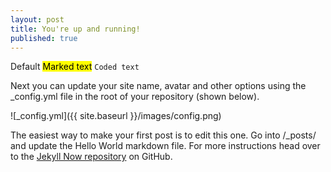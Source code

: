 ```yaml
---
layout: post
title: You're up and running!
published: true
---
```


<span class="label label-default">Default</span>
<mark>Marked text</mark>
<code>Coded text</code>

Next you can update your site name, avatar and other options using the _config.yml file in the root of your repository (shown below).

![_config.yml]({{ site.baseurl }}/images/config.png)

The easiest way to make your first post is to edit this one. Go into /_posts/ and update the Hello World markdown file. For more instructions head over to the [Jekyll Now repository](https://github.com/barryclark/jekyll-now) on GitHub.
